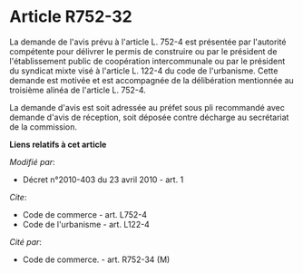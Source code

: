 # Article R752-32

La demande de l'avis prévu à l'article L. 752-4 est présentée par l'autorité compétente pour délivrer le permis de construire
ou par le président de l'établissement public de coopération intercommunale ou par le président du syndicat mixte visé à
l'article L. 122-4 du code de l'urbanisme. Cette demande est motivée et est accompagnée de la délibération mentionnée au
troisième alinéa de l'article L. 752-4. 

La demande d'avis est soit adressée au préfet sous pli recommandé avec demande d'avis de réception, soit déposée contre
décharge au secrétariat de la commission.

**Liens relatifs à cet article**

_Modifié par_:

  - Décret n°2010-403 du 23 avril 2010 - art. 1

_Cite_:

  - Code de commerce - art. L752-4
  - Code de l'urbanisme - art. L122-4

_Cité par_:

  - Code de commerce. - art. R752-34 (M)

